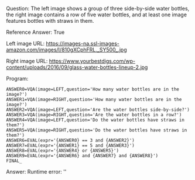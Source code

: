 Question: The left image shows a group of three side-by-side water bottles, the right image contains a row of five water bottles, and at least one image features bottles with straws in them.

Reference Answer: True

Left image URL: https://images-na.ssl-images-amazon.com/images/I/810gXCphFRL._SY500_.jpg

Right image URL: https://www.yourbestdigs.com/wp-content/uploads/2016/09/glass-water-bottles-lineup-2.jpg

Program:

```
ANSWER0=VQA(image=LEFT,question='How many water bottles are in the image?')
ANSWER1=VQA(image=RIGHT,question='How many water bottles are in the image?')
ANSWER2=VQA(image=LEFT,question='Are the water bottles side-by-side?')
ANSWER3=VQA(image=RIGHT,question='Are the water bottles in a row?')
ANSWER4=VQA(image=LEFT,question='Do the water bottles have straws in them?')
ANSWER5=VQA(image=RIGHT,question='Do the water bottles have straws in them?')
ANSWER6=EVAL(expr='{ANSWER0} == 3 and {ANSWER2}')
ANSWER7=EVAL(expr='{ANSWER1} == 5 and {ANSWER3}')
ANSWER8=EVAL(expr='{ANSWER4} or {ANSWER5}')
ANSWER9=EVAL(expr='{ANSWER6} and {ANSWER7} and {ANSWER8}')
FINAL_
```
Answer: Runtime error: ''

